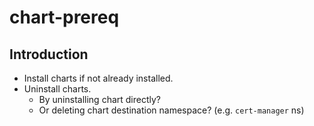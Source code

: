 # chart-prereq

## Introduction

- Install charts if not already installed.
- Uninstall charts.
  - By uninstalling chart directly?
  - Or deleting chart destination namespace? (e.g. `cert-manager` ns)